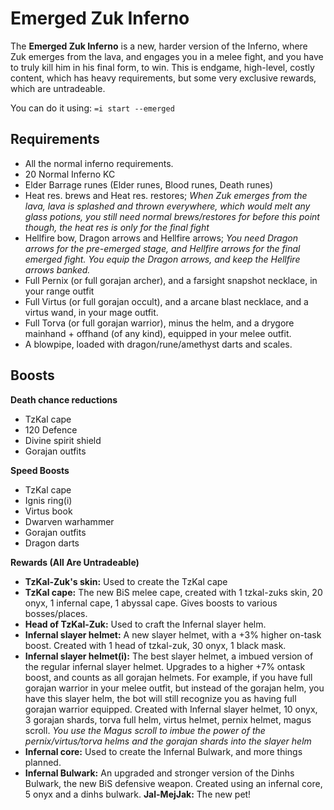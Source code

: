 # Emerged Zuk Inferno

The **Emerged Zuk Inferno** is a new, harder version of the Inferno, where Zuk emerges from the lava, and engages you in a melee fight, and you have to truly kill him in his final form, to win. This is endgame, high-level, costly content, which has heavy requirements, but some very exclusive rewards, which are untradeable.



You can do it using: `=i start --emerged`



## Requirements

* All the normal inferno requirements.
* 20 Normal Inferno KC
* Elder Barrage runes (Elder runes, Blood runes, Death runes)
* Heat res. brews and Heat res. restores; _When Zuk emerges from the lava, lava is splashed and thrown everywhere, which would melt any glass potions, you still need normal brews/restores for before this point though, the heat res is only for the final fight_
* Hellfire bow, Dragon arrows and Hellfire arrows; _You need Dragon arrows for the pre-emerged stage, and Hellfire arrows for the final emerged fight. You equip the Dragon arrows, and keep the Hellfire arrows banked._
* Full Pernix (or full gorajan archer), and a farsight snapshot necklace, in your range outfit
* Full Virtus (or full gorajan occult), and a arcane blast necklace, and a virtus wand, in your mage outfit.
* Full Torva (or full gorajan warrior), minus the helm, and a drygore mainhand + offhand (of any kind), equipped in your melee outfit.
* A blowpipe, loaded with dragon/rune/amethyst darts and scales.

## Boosts

**Death chance reductions**

* TzKal cape
* 120 Defence
* Divine spirit shield
* Gorajan outfits&#x20;

**Speed Boosts**

* TzKal cape
* Ignis ring(i)
* Virtus book
* Dwarven warhammer
* Gorajan outfits
* Dragon darts

**Rewards (All Are Untradeable)**

* **TzKal-Zuk's skin:** Used to create the TzKal cape
* **TzKal cape:** The new BiS melee cape, created with 1 tzkal-zuks skin, 20 onyx, 1 infernal cape, 1 abyssal cape. Gives boosts to various bosses/places.
* **Head of TzKal-Zuk:** Used to craft the Infernal slayer helm.
* **Infernal slayer helmet:** A new slayer helmet, with a +3% higher on-task boost. Created with 1 head of tzkal-zuk, 30 onyx, 1 black mask.&#x20;
* **Infernal slayer helmet(i):** The best slayer helmet, a imbued version of the regular infernal slayer helmet. Upgrades to a higher +7% ontask boost, and counts as all gorajan helmets. For example, if you have full gorajan warrior in your melee outfit, but instead of the gorajan helm, you have this slayer helm, the bot will still recognize you as having full gorajan warrior equipped. Created with Infernal slayer helmet, 10 onyx, 3 gorajan shards, torva full helm, virtus helmet, pernix helmet, magus scroll. _You use the Magus scroll to imbue the power of the pernix/virtus/torva helms and the gorajan shards into the slayer helm_
* **Infernal core:** Used to create the Infernal Bulwark, and more things planned.
* **Infernal Bulwark:** An upgraded and stronger version of the Dinhs Bulwark, the new BiS defensive weapon. Created using an infernal core, 5 onyx and a dinhs bulwark. **Jal-MejJak:** The new pet!


